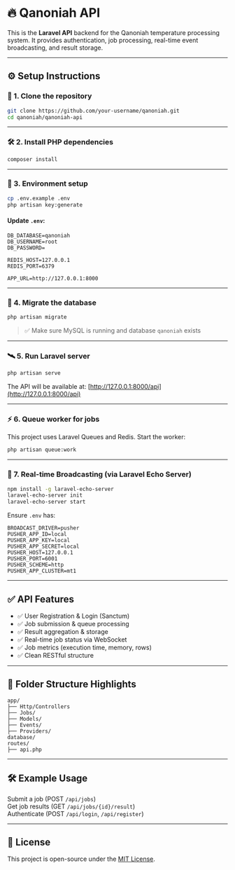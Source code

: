 # 🔥 Qanoniah API

This is the **Laravel API** backend for the Qanoniah temperature processing system. It provides authentication, job processing, real-time event broadcasting, and result storage.

---

## ⚙️ Setup Instructions

### 🧱 1. Clone the repository

```bash
git clone https://github.com/your-username/qanoniah.git
cd qanoniah/qanoniah-api
```

---

### 🛠️ 2. Install PHP dependencies

```bash
composer install
```

---

### 📄 3. Environment setup

```bash
cp .env.example .env
php artisan key:generate
```

#### Update `.env`:

```env
DB_DATABASE=qanoniah
DB_USERNAME=root
DB_PASSWORD=

REDIS_HOST=127.0.0.1
REDIS_PORT=6379

APP_URL=http://127.0.0.1:8000
```

---

### 🧬 4. Migrate the database

```bash
php artisan migrate
```

> ✅ Make sure MySQL is running and database `qanoniah` exists

---

### 🛰️ 5. Run Laravel server

```bash
php artisan serve
```

The API will be available at: [http://127.0.0.1:8000/api](http://127.0.0.1:8000/api)

---

### ⚡ 6. Queue worker for jobs

This project uses Laravel Queues and Redis. Start the worker:

```bash
php artisan queue:work
```

---

### 📡 7. Real-time Broadcasting (via Laravel Echo Server)

```bash
npm install -g laravel-echo-server
laravel-echo-server init
laravel-echo-server start
```

Ensure `.env` has:

```env
BROADCAST_DRIVER=pusher
PUSHER_APP_ID=local
PUSHER_APP_KEY=local
PUSHER_APP_SECRET=local
PUSHER_HOST=127.0.0.1
PUSHER_PORT=6001
PUSHER_SCHEME=http
PUSHER_APP_CLUSTER=mt1
```

---

## ✅ API Features

- ✅ User Registration & Login (Sanctum)
- ✅ Job submission & queue processing
- ✅ Result aggregation & storage
- ✅ Real-time job status via WebSocket
- ✅ Job metrics (execution time, memory, rows)
- ✅ Clean RESTful structure

---

## 📂 Folder Structure Highlights

```
app/
├── Http/Controllers
├── Jobs/
├── Models/
├── Events/
├── Providers/
database/
routes/
├── api.php
```

---

## 🛠️ Example Usage

Submit a job (POST `/api/jobs`)  
Get job results (GET `/api/jobs/{id}/result`)  
Authenticate (POST `/api/login`, `/api/register`)  

---

## 🪪 License

This project is open-source under the [MIT License](LICENSE).
